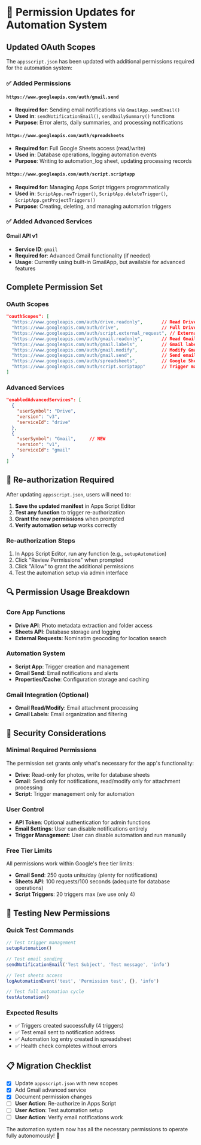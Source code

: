 # 🔐 Permission Updates for Automation System

## Updated OAuth Scopes

The `appsscript.json` has been updated with additional permissions required for the automation system:

### ✅ Added Permissions

#### **`https://www.googleapis.com/auth/gmail.send`**
- **Required for**: Sending email notifications via `GmailApp.sendEmail()`
- **Used in**: `sendNotificationEmail()`, `sendDailySummary()` functions
- **Purpose**: Error alerts, daily summaries, and processing notifications

#### **`https://www.googleapis.com/auth/spreadsheets`** 
- **Required for**: Full Google Sheets access (read/write)
- **Used in**: Database operations, logging automation events
- **Purpose**: Writing to automation_log sheet, updating processing records

#### **`https://www.googleapis.com/auth/script.scriptapp`**
- **Required for**: Managing Apps Script triggers programmatically
- **Used in**: `ScriptApp.newTrigger()`, `ScriptApp.deleteTrigger()`, `ScriptApp.getProjectTriggers()`
- **Purpose**: Creating, deleting, and managing automation triggers

### ✅ Added Advanced Services

#### **Gmail API v1**
- **Service ID**: `gmail`
- **Required for**: Advanced Gmail functionality (if needed)
- **Usage**: Currently using built-in GmailApp, but available for advanced features

## Complete Permission Set

### OAuth Scopes
```json
"oauthScopes": [
  "https://www.googleapis.com/auth/drive.readonly",       // Read Drive files
  "https://www.googleapis.com/auth/drive",                // Full Drive access
  "https://www.googleapis.com/auth/script.external_request", // External HTTP requests
  "https://www.googleapis.com/auth/gmail.readonly",       // Read Gmail
  "https://www.googleapis.com/auth/gmail.labels",         // Gmail label management
  "https://www.googleapis.com/auth/gmail.modify",         // Modify Gmail messages
  "https://www.googleapis.com/auth/gmail.send",           // Send emails (NEW)
  "https://www.googleapis.com/auth/spreadsheets",         // Google Sheets access (NEW)
  "https://www.googleapis.com/auth/script.scriptapp"      // Trigger management (NEW)
]
```

### Advanced Services
```json
"enabledAdvancedServices": [
  {
    "userSymbol": "Drive",
    "version": "v3",
    "serviceId": "drive"
  },
  {
    "userSymbol": "Gmail",     // NEW
    "version": "v1",
    "serviceId": "gmail"
  }
]
```

## 🔄 Re-authorization Required

After updating `appsscript.json`, users will need to:

1. **Save the updated manifest** in Apps Script Editor
2. **Test any function** to trigger re-authorization
3. **Grant the new permissions** when prompted
4. **Verify automation setup** works correctly

### Re-authorization Steps
1. In Apps Script Editor, run any function (e.g., `setupAutomation`)
2. Click "Review Permissions" when prompted
3. Click "Allow" to grant the additional permissions
4. Test the automation setup via admin interface

## 🔍 Permission Usage Breakdown

### Core App Functions
- **Drive API**: Photo metadata extraction and folder access
- **Sheets API**: Database storage and logging
- **External Requests**: Nominatim geocoding for location search

### Automation System  
- **Script App**: Trigger creation and management
- **Gmail Send**: Email notifications and alerts
- **Properties/Cache**: Configuration storage and caching

### Gmail Integration (Optional)
- **Gmail Read/Modify**: Email attachment processing
- **Gmail Labels**: Email organization and filtering

## 🚨 Security Considerations

### Minimal Required Permissions
The permission set grants only what's necessary for the app's functionality:

- **Drive**: Read-only for photos, write for database sheets
- **Gmail**: Send only for notifications, read/modify only for attachment processing
- **Script**: Trigger management only for automation

### User Control
- **API Token**: Optional authentication for admin functions
- **Email Settings**: User can disable notifications entirely
- **Trigger Management**: User can disable automation and run manually

### Free Tier Limits
All permissions work within Google's free tier limits:
- **Gmail Send**: 250 quota units/day (plenty for notifications)
- **Sheets API**: 100 requests/100 seconds (adequate for database operations)
- **Script Triggers**: 20 triggers max (we use only 4)

## 🧪 Testing New Permissions

### Quick Test Commands
```javascript
// Test trigger management
setupAutomation()

// Test email sending  
sendNotificationEmail('Test Subject', 'Test message', 'info')

// Test sheets access
logAutomationEvent('test', 'Permission test', {}, 'info')

// Test full automation cycle
testAutomation()
```

### Expected Results
- ✅ Triggers created successfully (4 triggers)
- ✅ Test email sent to notification address
- ✅ Automation log entry created in spreadsheet
- ✅ Health check completes without errors

## 📋 Migration Checklist

- [x] Update `appsscript.json` with new scopes
- [x] Add Gmail advanced service
- [x] Document permission changes
- [ ] **User Action**: Re-authorize in Apps Script
- [ ] **User Action**: Test automation setup
- [ ] **User Action**: Verify email notifications work

The automation system now has all the necessary permissions to operate fully autonomously! 🚀
